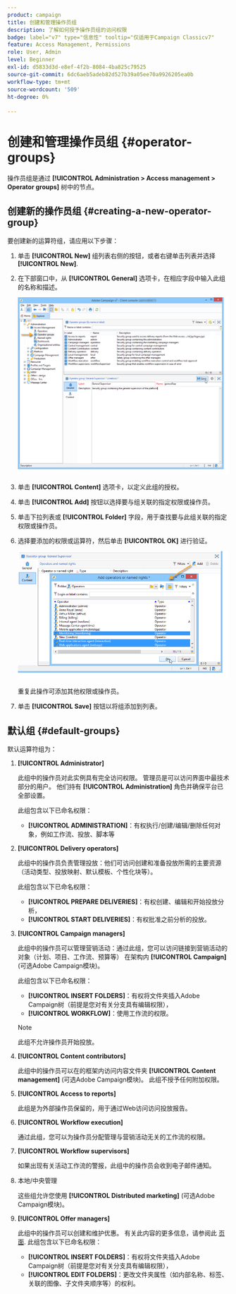 ```yaml
---
product: campaign
title: 创建和管理操作员组
description: 了解如何授予操作员组的访问权限
badge: label="v7" type="信息性" tooltip="仅适用于Campaign Classicv7"
feature: Access Management, Permissions
role: User, Admin
level: Beginner
exl-id: d5833d3d-e8ef-4f2b-8084-4ba825c79525
source-git-commit: 6dc6aeb5adeb82d527b39a05ee70a9926205ea0b
workflow-type: tm+mt
source-wordcount: '509'
ht-degree: 0%

---
```


# 创建和管理操作员组 {#operator-groups}



操作员组是通过 **[!UICONTROL Administration > Access management > Operator groups]** 树中的节点。

## 创建新的操作员组 {#creating-a-new-operator-group}

要创建新的运算符组，请应用以下步骤：

1. 单击 **[!UICONTROL New]** 组列表右侧的按钮，或者右键单击列表并选择 **[!UICONTROL New]**.
1. 在下部窗口中，从 **[!UICONTROL General]** 选项卡，在相应字段中输入此组的名称和描述。

   ![](assets/s_ncs_user_create_operator_gp.png)

1. 单击 **[!UICONTROL Content]** 选项卡，以定义此组的授权。
1. 单击 **[!UICONTROL Add]** 按钮以选择要与组关联的指定权限或操作员。
1. 单击下拉列表或 **[!UICONTROL Folder]** 字段，用于查找要与此组关联的指定权限或操作员。
1. 选择要添加的权限或运算符，然后单击 **[!UICONTROL OK]** 进行验证。

   ![](assets/s_ncs_user_create_operator_gp03.png)

   重复此操作可添加其他权限或操作员。

1. 单击 **[!UICONTROL Save]** 按钮以将组添加到列表。

## 默认组 {#default-groups}

默认运算符组为：

1. **[!UICONTROL Administrator]**

   此组中的操作员对此实例具有完全访问权限。 管理员是可以访问界面中最技术部分的用户。 他们持有 **[!UICONTROL Administration]** 角色并确保平台已全部设置。

   此组包含以下已命名权限：

   * **[!UICONTROL ADMINISTRATION]**：有权执行/创建/编辑/删除任何对象，例如工作流、投放、脚本等

1. **[!UICONTROL Delivery operators]**

   此组中的操作员负责管理投放：他们可访问创建和准备投放所需的主要资源（活动类型、投放映射、默认模板、个性化块等）。

   此组包含以下已命名权限：

   * **[!UICONTROL PREPARE DELIVERIES]**：有权创建、编辑和开始投放分析，
   * **[!UICONTROL START DELIVERIES]**：有权批准之前分析的投放。

1. **[!UICONTROL Campaign managers]**

   此组中的操作员可以管理营销活动：通过此组，您可以访问链接到营销活动的对象（计划、项目、工作流、预算等） 在架构内 **[!UICONTROL Campaign]** (可选Adobe Campaign模块)。

   此组包含以下已命名权限：

   * **[!UICONTROL INSERT FOLDERS]**：有权将文件夹插入Adobe Campaign树（前提是您对有关分支具有编辑权限），
   * **[!UICONTROL WORKFLOW]**：使用工作流的权限。
   >[!NOTE]
   >
   >此组不允许操作员开始投放。

1. **[!UICONTROL Content contributors]**

   此组中的操作员可以在的框架内访问内容文件夹 **[!UICONTROL Content management]** (可选Adobe Campaign模块)。 此组不授予任何附加权限。

1. **[!UICONTROL Access to reports]**

   此组是为外部操作员保留的，用于通过Web访问访问投放报告。

1. **[!UICONTROL Workflow execution]**

   通过此组，您可以为操作员分配管理与营销活动无关的工作流的权限。

1. **[!UICONTROL Workflow supervisors]**

   如果出现有关活动工作流的警报，此组中的操作员会收到电子邮件通知。

1. 本地/中央管理

   这些组允许您使用 **[!UICONTROL Distributed marketing]** (可选Adobe Campaign模块)。

1. **[!UICONTROL Offer managers]**

   此组中的操作员可以创建和维护优惠。 有关此内容的更多信息，请参阅此 [页面](../../interaction/using/operator-profiles.md).
此组包含以下已命名权限：

   * **[!UICONTROL INSERT FOLDERS]**：有权将文件夹插入Adobe Campaign树（前提是您对有关分支具有编辑权限），
   * **[!UICONTROL EDIT FOLDERS]**：更改文件夹属性（如内部名称、标签、关联的图像、子文件夹顺序等）的权利。
